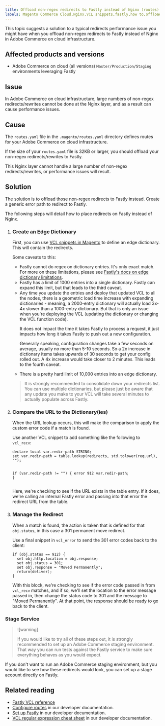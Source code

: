 ```yaml
---
title: Offload non-regex redirects to Fastly instead of Nginx (routes)
labels: Magento Commerce Cloud,Nginx,VCL snippets,fastly,how to,offload,performance,redirects,regex,routes,Adobe Commerce,cloud infrastructure
---
```


This topic suggests a solution to a typical redirects performance issue you might have when you offload non-regex redirects to Fastly instead of Nginx in Adobe Commerce on cloud infrastructure.

## Affected products and versions

* Adobe Commerce on cloud (all versions) `Master/Production/Staging` environments leveraging Fastly

## Issue

In Adobe Commerce on cloud infrastructure, large numbers of non-regex redirects/rewrites cannot be done at the Nginx layer, and as a result can cause performance issues.

## Cause

The `routes.yaml` file in the `.magento/routes.yaml` directory defines routes for your Adobe Commerce on cloud infrastructure.

If the size of your `routes.yaml` file is 32KB or larger, you should offload your non-regex redirects/rewrites to Fastly.

This Nginx layer cannot handle a large number of non-regex redirects/rewrites, or performance issues will result.

## Solution

The solution is to offload those non-regex redirects to Fastly instead. Create a generic error path to redirect to Fastly.

The following steps will detail how to place redirects on Fastly instead of Nginx.

<ol><li>
<h3>Create an Edge Dictionary</h3>
<p>First, you can use <a href="https://devdocs.magento.com/guides/v2.3/cloud/cdn/cloud-vcl-custom-snippets.html">VCL snippets in Magento</a> to define an edge dictionary. This will contain the redirects.</p>
<p>Some caveats to this:</p>
<ul>
<li>Fastly cannot do regex on dictionary entries. It's only exact match. For more on these limitations, please see <a href="https://docs.fastly.com/guides/edge-dictionaries/about-edge-dictionaries#limitations-and-considerations">Fastly's docs on edge dictionary limitations</a>.</li>
<li>Fastly has a limit of 1000 entries into a single dictionary. Fastly can expand this limit, but that leads to the third caveat.</li>
<li>Any time you update the entries and deploy that updated VCL to all the nodes, there is a geometric load time increase with expanding dictionaries - meaning, a 2000-entry dictionary will actually load 3x-4x slower than a 1000-entry dictionary. But that is only an issue when you're deploying the VCL (updating the dictionary or changing the VCL function code).
<p>It does not impact the time it takes Fastly to process a request, it just impacts how long it takes Fastly to push out a new configuration.</p>
<p>Generally speaking, configuration changes take a few seconds on average, usually no more than 5-10 seconds. So a 2x increase in dictionary items takes upwards of 30 seconds to get your config rolled out. A 4x increase would take closer to 2 minutes. This leads to the fourth caveat.</p>
</li>
<li>There is a pretty hard limit of 10,000 entries into an edge dictionary.</li>
</ul>
<div class="info"><blockquote>It is strongly recommended to consolidate down your redirects list. You can use multiple dictionaries, but please just be aware that any update you make to your VCL will take several minutes to actually populate across Fastly.</blockquote></div>
</li><li>
<h3>Compare the URL to the Dictionary(ies)</h3>
<p>When the URL lookup occurs, this will make the comparison to apply the custom error code if a match is found.</p>
<p>Use another VCL snippet to add something like the following to <code class="language-php">vcl_recv</code>:</p>
<pre><code class="language-php">declare local var.redir-path STRING;
set var.redir-path = table.lookup(redirects, std.tolower(req.url), "");

if (var.redir-path != "") {
  error 912 var.redir-path;
}</code></pre>
<p>Here, we're checking to see if the URL exists in the table entry. If it does, we're calling an internal Fastly error and passing into that error the redirect URL from the table.</p>
</li><li>
<h3>Manage the Redirect</h3>
<p>When a match is found, the action is taken that is defined for that <code class="language-php">obj.status</code>, in this case a 301 permanent move redirect.</p>
<p>Use a final snippet in <code class="language-php">vcl_error</code> to send the 301 error codes back to the client:</p>
<pre><code class="language-php">if (obj.status == 912) {
  set obj.http.location = obj.response;
  set obj.status = 301;
  set obj.response = "Moved Permanently";
  return(deliver);
}</code></pre>
<p>With this block, we're checking to see if the error code passed in from <code class="language-php">vcl_recv</code> matches, and if so, we'll set the location to the error message passed in, then change the status code to 301 and the message to "Moved Permanently". At that point, the response should be ready to go back to the client.</p>
</li></ol>

### Stage Service

>![warning]
>
>If you would like to try all of these steps out, it is strongly recommended to set up an Adobe Commerce staging environment. That way you can run tests against the Fastly service to make sure everything behaves as you would expect.

If you don't want to run an Adobe Commerce staging environment, but you would like to see how these redirects would look, you can set up a stage account directly on Fastly.

## Related reading

* [Fastly VCL reference](https://docs.fastly.com/vcl/)
* [Configure routes](https://devdocs.magento.com/guides/v2.3/cloud/project/project-conf-files_routes.html) in our developer documentation.
* [Set up Fastly](https://devdocs.magento.com/guides/v2.3/cloud/cdn/configure-fastly.html) in our developer documentation.
* [VCL regular expression cheat sheet](https://docs.fastly.com/en/guides/vcl-regular-expression-cheat-sheet) in our developer documentation.
